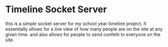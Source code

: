 # Timeline Socket Server

this is a simple socket server for my school year timeline project. It essentially allows for a live view of how many people are on the site at any given time. and also allows for people to send confetti to everyone on the site.
